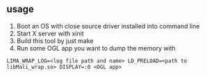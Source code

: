 ## usage
1. Boot an OS with close source driver installed into command line
2. Start X server with xinit
3. Build this tool by just make
3. Run some OGL app you want to dump the memory with
```
LIMA_WRAP_LOG=<log file path and name> LD_PRELOAD=<path to libMali_wrap.so> DISPLAY=:0 <OGL app>
```
